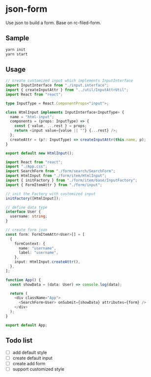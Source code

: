 # json-form

Use json to build a form. Base on rc-filed-form.

## Sample

```bash
yarn init
yarn start
```

## Usage

```typescript
// create customized input which implements InputInterface
import InputInterface from "./input.interface";
import { createInputAttr } from "../util/InputAttrUtil";
import React from "react";

type InputType = React.ComponentProps<"input">;

class HtmlInput implements InputInterface<InputType> {
  name = "html-input";
  components = (props: InputType) => {
    const { value, ...rest } = props;
    return <input value={value || ""} {...rest} />;
  };
  createAttr = (p?: InputType) => createInputAttr(this.name, p);
}

export default new HtmlInput();

```

```typescript
import React from "react";
import "./App.css";
import SearchForm from "./form/search/SearchForm";
import HtmlInput from "./form/item/HtmlInput";
import { initFactory } from "./form/item/base/InputFactory";
import { FormItemAttr } from "./form/input";

// init the Factory with customized input
initFactory([HtmlInput]);

// define data type
interface User {
  username: string;
}

// create form json
const form: FormItemAttr<User>[] = [
  {
    formContext: {
      name: "username",
      label: "username",
    },
    input: HtmlInput.createAttr(),
  },
];

function App() {
  const showData = (data: User) => console.log(data);

  return (
    <div className="App">
      <SearchForm<User> onSubmit={showData} attributes={form} />
    </div>
  );
}

export default App;


```

## Todo list

- [ ] add default style
- [ ] create default input
- [ ] create add form
- [ ] support customized style

